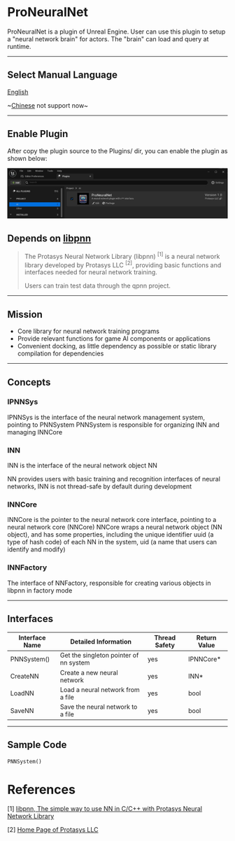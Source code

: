 # ProNeuralNet

ProNeuralNet is a plugin of Unreal Engine. User can use this plugin to setup a "neural network brain" for actors. The "brain" can load and query at runtime.

---

## Select Manual Language

[English](./ProNeuralNet.md)

~[Chinese](./ProNeuralNet_ch.md) not support now~

---

## Enable Plugin

After copy the plugin source to the Plugins/ dir, you can enable the plugin as shown below:

![ProNeuralNet_UE5_Plugin](../images/ProNeuralNet_UE5_Plugin.JPG "Enable Plugin")

## Depends on [libpnn](./libpnn.md)

>The Protasys Neural Network Library (libpnn) <sup>[1]</sup> is a neural network library developed by Protasys LLC <sup>[2]</sup>, providing basic functions and interfaces needed for neural network training.
>
>Users can train test data through the qpnn project.



---
## Mission

* Core library for neural network training programs
* Provide relevant functions for game AI components or applications
* Convenient docking, as little dependency as possible or static library compilation for dependencies

---

## Concepts

### IPNNSys

IPNNSys is the interface of the neural network management system, pointing to PNNSystem
PNNSystem is responsible for organizing INN and managing INNCore

### INN
INN is the interface of the neural network object NN

NN provides users with basic training and recognition interfaces of neural networks, INN is not thread-safe by default during development

### INNCore
INNCore is the pointer to the neural network core interface, pointing to a neural network core (NNCore)
NNCore wraps a neural network object (NN object), and has some properties, including the unique identifier uuid (a type of hash code) of each NN in the system, uid (a name that users can identify and modify)

### INNFactory

The interface of NNFactory, responsible for creating various objects in libpnn in factory mode

---

## Interfaces

| Interface Name | Detailed Information | Thread Safety | Return Value |
| -- |--| --|--|
| PNNSystem() | Get the singleton pointer of nn system | yes | IPNNCore* |
| CreateNN | Create a new neural network | yes | INN* |
| LoadNN | Load a neural network from a file | yes | bool |
| SaveNN | Save the neural network to a file | yes | bool |

---
## Sample Code

```
PNNSystem()
```




# References

[1] [libpnn, The simple way to use NN in C/C++ with Protasys Neural Network Library](./libpnn.md)

[2] [Home Page of Protasys LLC ](https://protasys.github.io/)



